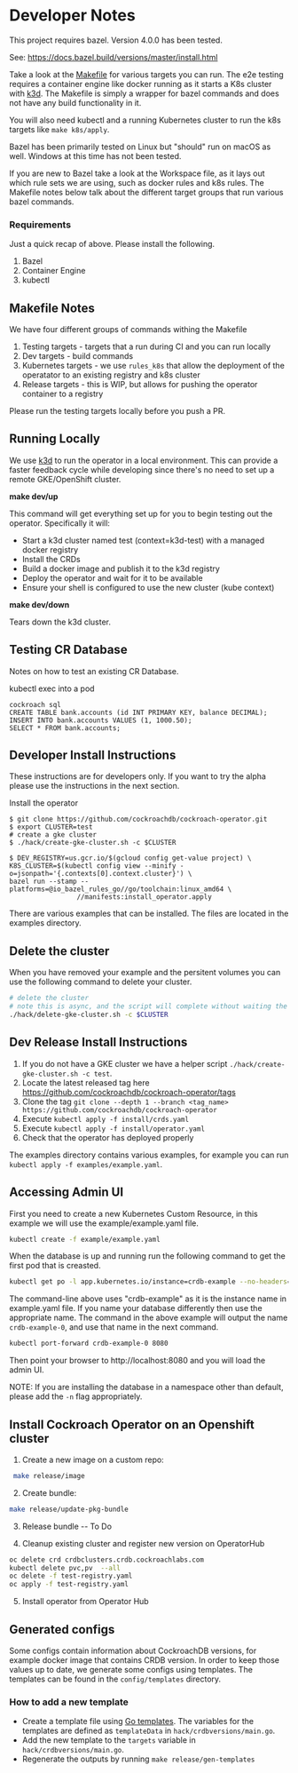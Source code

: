 # Developer Notes

This project requires bazel. Version 4.0.0 has been tested.

See: https://docs.bazel.build/versions/master/install.html

Take a look at the [Makefile](https://github.com/cockroachdb/cockroach-operator/blob/master/Makefile) for various
targets you can run. The e2e testing requires a container engine like docker running as it starts a K8s cluster with
[k3d]. The Makefile is simply a wrapper for bazel commands and does not have any build functionality in it.

You will also need kubectl and a running Kubernetes cluster to run the k8s targets like `make k8s/apply`.

Bazel has been primarily tested on Linux but "should" run on macOS as well. Windows at this time has not been tested.

If you are new to Bazel take a look at the Workspace file, as it lays out which rule sets we are using, such as docker
rules and k8s rules. The Makefile notes below talk about the different target groups that run various bazel commands.

### Requirements

Just a quick recap of above. Please install the following.

1. Bazel
1. Container Engine
1. kubectl

## Makefile Notes

We have four different groups of commands withing the Makefile

1. Testing targets - targets that a run during CI and you can run locally
2. Dev targets - build commands
3. Kubernetes targets - we use `rules_k8s` that allow the deployment of the operatator to an existing registry and k8s
   cluster
4. Release targets - this is WIP, but allows for pushing the operator container to a registry

Please run the testing targets locally before you push a PR.

## Running Locally

We use [k3d] to run the operator in a local environment. This can provide a faster feedback cycle while developing
since there's no need to set up a remote GKE/OpenShift cluster.

[k3d]: https://k3d.io

**make dev/up**

This command will get everything set up for you to begin testing out the operator. Specifically it will:

* Start a k3d cluster named test (context=k3d-test) with a managed docker registry
* Install the CRDs
* Build a docker image and publish it to the k3d registry
* Deploy the operator and wait for it to be available
* Ensure your shell is configured to use the new cluster (kube context)

**make dev/down**

Tears down the k3d cluster.

## Testing CR Database

Notes on how to test an existing CR Database.

kubectl exec into a pod

```
cockroach sql
CREATE TABLE bank.accounts (id INT PRIMARY KEY, balance DECIMAL);
INSERT INTO bank.accounts VALUES (1, 1000.50);
SELECT * FROM bank.accounts;
```

## Developer Install Instructions

These instructions are for developers only. If you want to try the alpha please use the instructions in the next
section.

Install the operator

```console
$ git clone https://github.com/cockroachdb/cockroach-operator.git
$ export CLUSTER=test
# create a gke cluster
$ ./hack/create-gke-cluster.sh -c $CLUSTER

$ DEV_REGISTRY=us.gcr.io/$(gcloud config get-value project) \
K8S_CLUSTER=$(kubectl config view --minify -o=jsonpath='{.contexts[0].context.cluster}') \
bazel run --stamp --platforms=@io_bazel_rules_go//go/toolchain:linux_amd64 \
                 //manifests:install_operator.apply
```

There are various examples that can be installed. The files are located in the examples directory.

## Delete the cluster

When you have removed your example and the persitent volumes you can use the following command to delete your cluster.

```bash
# delete the cluster
# note this is async, and the script will complete without waiting the entire time
./hack/delete-gke-cluster.sh -c $CLUSTER
```

## Dev Release Install Instructions

1. If you do not have a GKE cluster we have a helper script `./hack/create-gke-cluster.sh -c test`.
1. Locate the latest released tag here  https://github.com/cockroachdb/cockroach-operator/tags
1. Clone the tag `git clone --depth 1 --branch <tag_name> https://github.com/cockroachdb/cockroach-operator`
1. Execute `kubectl apply -f install/crds.yaml`
1. Execute `kubectl apply -f install/operator.yaml`
1. Check that the operator has deployed properly

The examples directory contains various examples, for example you can run `kubectl apply -f examples/example.yaml`.

## Accessing Admin UI

First you need to create a new Kubernetes Custom Resource, in this example we will use the example/example.yaml file.

```bash
kubectl create -f example/example.yaml
```

When the database is up and running run the following command to get the first pod that is creasted.

```bash
kubectl get po -l app.kubernetes.io/instance=crdb-example --no-headers=true | head -n 1 | awk '{ print $1 }'
```

The command-line above uses "crdb-example" as it is the instance name in example.yaml file. If you name your database
differently then use the appropriate name. The command in the above example will output the name `crdb-example-0`, and
use that name in the next command.

```bash
kubectl port-forward crdb-example-0 8080
```

Then point your browser to http://localhost:8080 and you will load the admin UI.

NOTE: If you are installing the database in a namespace other than default, please add the `-n` flag appropriately.

## Install Cockroach Operator on an Openshift cluster

1. Create a new image on a custom repo:

```bash
 make release/image
```

2. Create bundle:

```bash
make release/update-pkg-bundle
```

3. Release bundle -- To Do

4. Cleanup existing cluster and register new version on OperatorHub

```bash
oc delete crd crdbclusters.crdb.cockroachlabs.com
kubectl delete pvc,pv  --all
oc delete -f test-registry.yaml
oc apply -f test-registry.yaml
```

5. Install operator from Operator Hub

## Generated configs

Some configs contain information about CockroachDB versions, for example docker image that contains CRDB version. In
order to keep those values up to date, we generate some configs using templates. The templates can be found in the
`config/templates` directory.

### How to add a new template

* Create a template file using [Go templates](https://pkg.go.dev/text/template). The variables for the templates are
  defined as `templateData` in
  `hack/crdbversions/main.go`.
* Add the new template to the `targets` variable in `hack/crdbversions/main.go`.
* Regenerate the outputs by running `make release/gen-templates`
